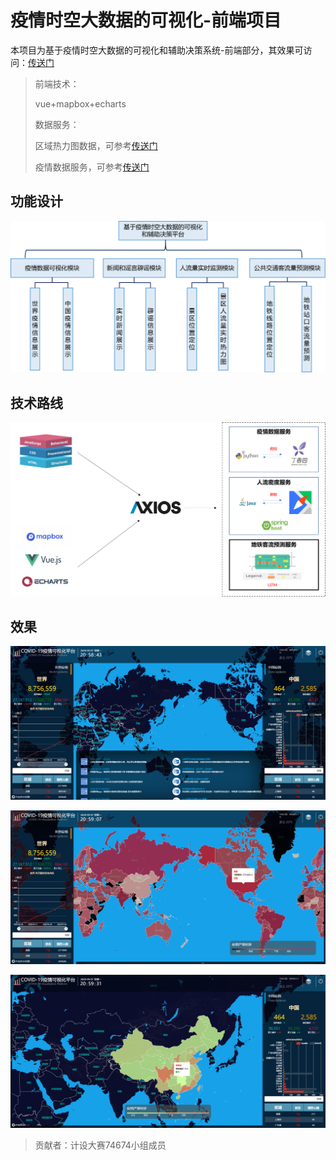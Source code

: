 # 疫情时空大数据的可视化-前端项目

本项目为基于疫情时空大数据的可视化和辅助决策系统-前端部分，其效果可访问：[传送门](http://www.snake8859.top/DataBoard/index.html)

> 前端技术：
>
> vue+mapbox+echarts
>
> 数据服务：
>
> 区域热力图数据，可参考[传送门](https://github.com/Snake8859/heatmap-snake)
>
> 疫情数据服务，可参考[传送门](https://github.com/Snake8859/COVID-19-Crawler)

## 功能设计

![](https://raw.githubusercontent.com/Snake8859/COVID-19-Visualization/master/images/功能设计.png)

## 技术路线

![](https://raw.githubusercontent.com/Snake8859/COVID-19-Visualization/master/images/技术路线.png)

## 效果

![主界面](https://raw.githubusercontent.com/Snake8859/COVID-19-Visualization/master/images/主界面.jpg)

![](https://raw.githubusercontent.com/Snake8859/COVID-19-Visualization/master/images/世界疫情界面.jpg)

![中国疫情界面](https://raw.githubusercontent.com/Snake8859/COVID-19-Visualization/master/images/中国疫情界面.jpg)

> 贡献者：计设大赛74674小组成员